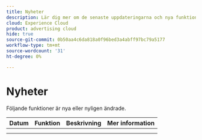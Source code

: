 ```yaml
---
title: Nyheter
description: Lär dig mer om de senaste uppdateringarna och nya funktioner i Annonssökning, sociala medier och handel.
cloud: Experience Cloud
product: advertising cloud
hide: true
source-git-commit: 0b50aa4c6da818a0f96bed3a4abff97bc79a5177
workflow-type: tm+mt
source-wordcount: '31'
ht-degree: 0%

---
```


# Nyheter

<!-- index: no -->

Följande funktioner är nya eller nyligen ändrade.

| Datum | Funktion | Beskrivning | Mer information |
| ---- | ------- | ----------- | -------------------- |
|  |  |  |  |
|  |  |  |  |
